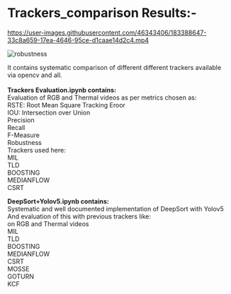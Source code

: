 # Trackers_comparison Results:-




https://user-images.githubusercontent.com/46343406/183388647-33c8a659-17ea-4646-95ce-d1caae14d2c4.mp4



![robustness](https://user-images.githubusercontent.com/46343406/183387332-21f74849-b236-4139-a663-b8a5bc7af328.png)<br/>

It contains systematic comparison of different different trackers available via opencv and all.<br/> 
<br/>
**Trackers Evaluation.ipynb contains:** <br/> 
Evaluation of RGB and Thermal videos as per metrics chosen as:<br/> 
RSTE: Root Mean Square Tracking Eroor<br/> 
IOU: Intersection over Union<br/> 
Precision <br/> 
Recall<br/> 
F-Measure<br/> 
Robustness<br/> 
Trackers used here:<br/> 
MIL<br/> 
TLD<br/> 
BOOSTING<br/> 
MEDIANFLOW<br/> 
CSRT<br/> 

**DeepSort+Yolov5.ipynb contains:**<br/> 
Systematic and well documented implementation of DeepSort with Yolov5<br/> 
And evaluation of this with previous trackers like:<br/> 
on RGB and Thermal videos<br/> 
MIL<br/> 
TLD<br/> 
BOOSTING<br/> 
MEDIANFLOW<br/> 
CSRT<br/> 
MOSSE <br/> 
GOTURN<br/> 
KCF<br/> 






